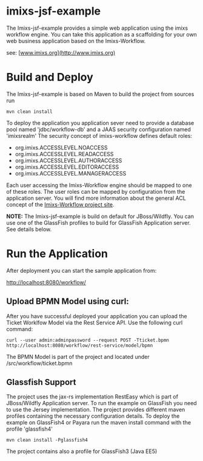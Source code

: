 # imixs-jsf-example


The Imixs-jsf-example provides a simple web application using the imixs workflow engine.
You can take this application as a scaffolding for your own web business application based on the Imixs-Workflow.

see:
[www.imixs.org](http://www.imixs.org)

# Build and Deploy

The Imixs-jsf-example  is based on Maven to build the project from sources run

    mvn clean install

To deploy the application you application sever need to provide a database pool named 'jdbc/workflow-db' and a JAAS security configuration named 'imixsrealm'
The security concept of imixs-workflow defines default roles:

* org.imixs.ACCESSLEVEL.NOACCESS
* org.imixs.ACCESSLEVEL.READACCESS
* org.imixs.ACCESSLEVEL.AUTHORACCESS
* org.imixs.ACCESSLEVEL.EDITORACCESS
* org.imixs.ACCESSLEVEL.MANAGERACCESS

Each user accessing the Imixs-Workflow engine should be mapped to one of these roles. The user roles can be mapped by configuration from the application server. You will find more information about the general ACL concept of the [Imixs-Workflow project site](http://www.imixs.org).

__NOTE:__ The Imixs-jsf-example is build on default for JBoss/Wildfly. You can use one of the GlassFish profiles to build for GlassFish Application server. See details below.

# Run the Application
After deployment you can start the sample application from:

[http://localhost:8080/workflow/](http://localhost:8080/workflow/)



## Upload BPMN Model using curl:

After you have successful deployed your application you can upload the Ticket Worklfow Model via the Rest Service API. Use the following curl command:

    curl --user admin:adminpassword --request POST -Tticket.bpmn http://localhost:8080/workflow/rest-service/model/bpmn

The BPMN Model is part of the project and located under /src/workflow/ticket.bpmn


## Glassfish Support

The project uses the jax-rs implementation RestEasy which is part of JBoss/Wildfly Application server. To run the example on GlassFish you need to use the Jersey implementation. The project provides different maven profiles containing the necessary configuration details. To deploy the example on GlassFish4 or Payara run the maven install command with the profile 'glassfish4'

    mvn clean install -Pglassfish4

The project contains also a profile for GlassFish3 (Java EE5)